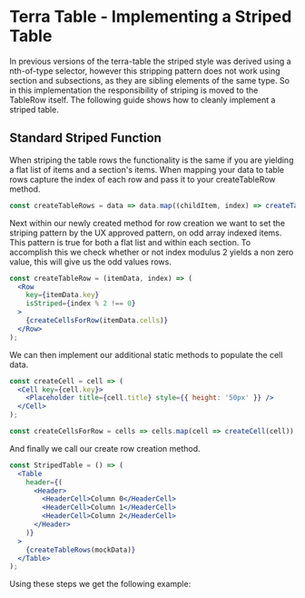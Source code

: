 # Terra Table - Implementing a Striped Table

In previous versions of the terra-table the striped style was derived using a nth-of-type selector, however this stripping pattern does not work using section and subsections, as they are sibling elements of the same type. So in this implementation the responsibility of striping is moved to the TableRow itself. The following guide shows how to cleanly implement a striped table.

## Standard Striped Function
When striping the table rows the functionality is the same if you are yielding a flat list of items and a section's items.  When mapping your data to table rows capture the index of each row and pass it to your createTableRow method.
```jsx
const createTableRows = data => data.map((childItem, index) => createTableRow(childItem, index));
```
Next within our newly created method for row creation we want to set the striping pattern by the UX approved pattern, on odd array indexed items. This pattern is true for both a flat list and within each section. To accomplish this we check whether or not index modulus 2 yields a non zero value, this will give us the odd values rows.
```jsx
const createTableRow = (itemData, index) => (
  <Row
    key={itemData.key}
    isStriped={index % 2 !== 0}
  >
    {createCellsForRow(itemData.cells)}
  </Row>
);
```
We can then implement our additional static methods to populate the cell data.
```jsx
const createCell = cell => (
  <Cell key={cell.key}>
    <Placeholder title={cell.title} style={{ height: '50px' }} />
  </Cell>
);

const createCellsForRow = cells => cells.map(cell => createCell(cell));
```
And finally we call our create row creation method.
```jsx
const StripedTable = () => (
  <Table
    header={(
      <Header>
        <HeaderCell>Column 0</HeaderCell>
        <HeaderCell>Column 1</HeaderCell>
        <HeaderCell>Column 2</HeaderCell>
      </Header>
    )}
  >
    {createTableRows(mockData)}
  </Table>
);
```

Using these steps we get the following example:
